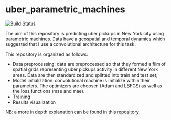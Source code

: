 # uber_parametric_machines

[![Build Status](https://github.com/martina-garavaglia-sdg/uber_parametric_machines.jl/actions/workflows/CI.yml/badge.svg?branch=master)](https://github.com/martina-garavaglia-sdg/uber_parametric_machines.jl/actions/workflows/CI.yml?query=branch%3Amaster)


The aim of this repository is predicting uber pickups in New York city using parametric machines.
Data have a geospatial and temporal dynamics which suggested that I use a convolutional architecture for this task.

This repository is organized as follows:
- Data preprocessing: data are preprocessed so that they formed a film of spatial grids representing uber pickups activity in different New York areas. Data are then standardized and splitted into train and test set;
- Model initialization: convolutional machine is initialize within their parameters. The optimizers are choosen (Adam and LBFGS) as well as the loss functions (mse and mae). 
- Training
- Results visualization

NB: a more in depth explanation can be found in this [repository](https://github.com/martina-garavaglia-sdg/master_thesis).
